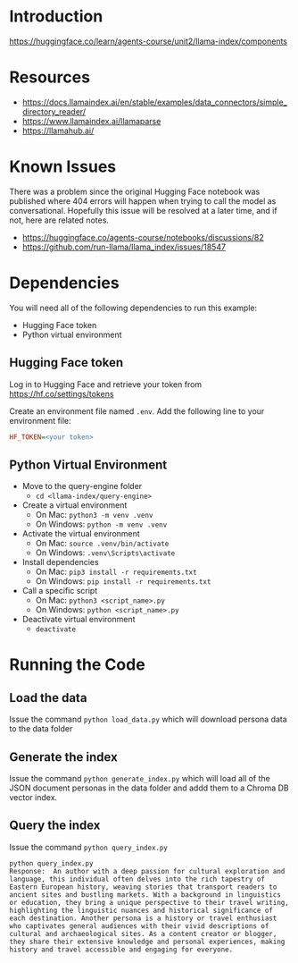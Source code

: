 # Introduction

https://huggingface.co/learn/agents-course/unit2/llama-index/components

# Resources

 - https://docs.llamaindex.ai/en/stable/examples/data_connectors/simple_directory_reader/
 - https://www.llamaindex.ai/llamaparse
 - https://llamahub.ai/

# Known Issues

There was a problem since the original Hugging Face notebook was published where 404 errors will happen when trying to call the model as conversational. Hopefully this issue will be resolved at a later time, and if not, here are related notes.

 - https://huggingface.co/agents-course/notebooks/discussions/82
 - https://github.com/run-llama/llama_index/issues/18547


# Dependencies

You will need all of the following dependencies to run this example:

 - Hugging Face token
 - Python virtual environment

## Hugging Face token

Log in to Hugging Face and retrieve your token from https://hf.co/settings/tokens

Create an environment file named `.env`. Add the following line to your environment file:

```ini
HF_TOKEN=<your token>
```

## Python Virtual Environment

 - Move to the query-engine folder
   - `cd <llama-index/query-engine>`
 - Create a virtual environment
   - On Mac: `python3 -m venv .venv`
   - On Windows: `python -m venv .venv`
 - Activate the virtual environment
   - On Mac: `source .venv/bin/activate`
   - On Windows: `.venv\Scripts\activate`
 - Install dependencies
   - On Mac: `pip3 install -r requirements.txt`
   - On Windows: `pip install -r requirements.txt`
 - Call a specific script
   - On Mac: `python3 <script_name>.py`
   - On Windows: `python <script_name>.py`
 - Deactivate virtual environment
   - `deactivate`

# Running the Code

## Load the data

Issue the command `python load_data.py` which will download persona data to the data folder

## Generate the index

Issue the command `python generate_index.py` which will load all of the JSON document personas in the data folder and addd them to a Chroma DB vector index.

## Query the index

Issue the command `python query_index.py`

```
python query_index.py
Response:  An author with a deep passion for cultural exploration and language, this individual often delves into the rich tapestry of Eastern European history, weaving stories that transport readers to ancient sites and bustling markets. With a background in linguistics or education, they bring a unique perspective to their travel writing, highlighting the linguistic nuances and historical significance of each destination. Another persona is a history or travel enthusiast who captivates general audiences with their vivid descriptions of cultural and archaeological sites. As a content creator or blogger, they share their extensive knowledge and personal experiences, making history and travel accessible and engaging for everyone.
```